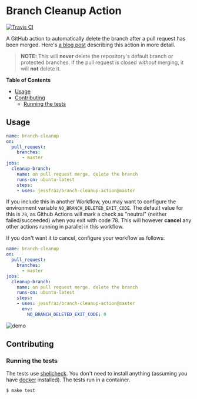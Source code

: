 # Branch Cleanup Action

[![Travis CI](https://img.shields.io/travis/jessfraz/branch-cleanup-action.svg?style=for-the-badge)](https://travis-ci.org/jessfraz/branch-cleanup-action)

A GitHub action to automatically delete the branch after a pull request has been merged. Here's [a blog post](https://blog.jessfraz.com/post/the-life-of-a-github-action/) describing this action in more detail.

> **NOTE:** This will **never** delete the repository's default branch or protected branches. If the pull request is closed _without_ merging, it will **not** delete it.

**Table of Contents**

<!-- toc -->

- [Usage](#usage)
- [Contributing](#contributing)
  * [Running the tests](#running-the-tests)

<!-- tocstop -->

## Usage

```yml
name: branch-cleanup
on:
  pull_request:
    branches:
      - master
jobs:
  cleanup-branch:
    name: on pull request merge, delete the branch
    runs-on: ubuntu-latest
    steps:
    - uses: jessfraz/branch-cleanup-action@master
```

If you include this in another Workflow, you may want to configure the environment variable `NO_BRANCH_DELETED_EXIT_CODE`. The default value for this is `78`, as Github Actions will mark a check as "neutral" (neither failed/succeeded) when you exit with code 78. This will however **cancel** any other actions running in parallel in this workflow.

If you don't want it to cancel, configure your workflow as follows:

```yml
name: branch-cleanup
on:
  pull_request:
    branches:
      - master
jobs:
  cleanup-branch:
    name: on pull request merge, delete the branch
    runs-on: ubuntu-latest
    steps:
    - uses: jessfraz/branch-cleanup-action@master
      env:
        NO_BRANCH_DELETED_EXIT_CODE: 0
```

![demo](demo.png)

## Contributing

### Running the tests

The tests use [shellcheck](https://github.com/koalaman/shellcheck). You don't need to install anything (assuming you have [docker](https://www.docker.com) installed). The tests run in a container.

```console
$ make test
```
